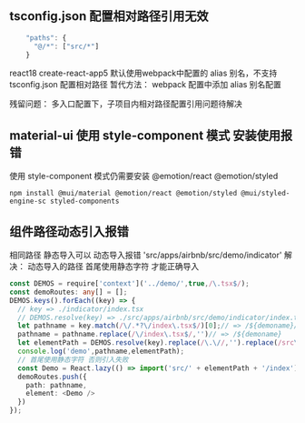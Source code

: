 ## tsconfig.json 配置相对路径引用无效
```ts
    "paths": {
      "@/*": ["src/*"]
    } 
```

react18 create-react-app5   默认使用webpack中配置的 alias 别名，不支持tsconfig.json 配置相对路径
暂代方法：
webpack 配置中添加 alias 别名配置

残留问题：
多入口配置下，子项目内相对路径配置引用问题待解决



## material-ui  使用 style-component 模式 安装使用报错
使用 style-component 模式仍需要安装 @emotion/react @emotion/styled
```
npm install @mui/material @emotion/react @emotion/styled @mui/styled-engine-sc styled-components
```
## 组件路径动态引入报错
相同路径 静态导入可以  动态导入报错 'src/apps/airbnb/src/demo/indicator'
解决： 动态导入的路径 首尾使用静态字符 才能正确导入
```ts
const DEMOS = require['context']('../demo/',true,/\.tsx$/);
const demoRoutes: any[] = [];
DEMOS.keys().forEach((key) => {
  // key => ./indicator/index.tsx
  // DEMOS.resolve(key) => ./src/apps/airbnb/src/demo/indicator/index.tsx
  let pathname = key.match(/\/.*?\/index\.tsx$/)[0];// => /${demoname}/index.tsx
  pathname = pathname.replace(/\/index\.tsx$/,'')// => /${demoname}
  let elementPath = DEMOS.resolve(key).replace(/\.\//,'').replace(/src\//,'').replace(/\/index\.tsx$/,'')
  console.log('demo',pathname,elementPath);
  // 首尾使用静态字符 否则引入失败
  const Demo = React.lazy(() => import('src/' + elementPath + '/index'));
  demoRoutes.push({
    path: pathname,
    element: <Demo />
  })
});

```
